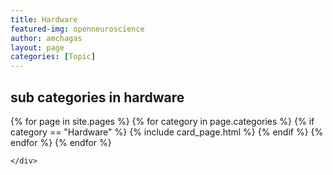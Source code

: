 ```yaml
---
title: Hardware
featured-img: openneuroscience
author: amchagas
layout: page
categories: [Topic]
---
```


## sub categories in hardware

<section class="blog">
  <div class="container">
    <div class="post-list" itemscope="" itemtype="http://schema.org/Blog">
      {% for page in site.pages %}
        {% for category in page.categories %}
          {% if category == "Hardware" %}
            {% include card_page.html %}
          {% endif %}
        {% endfor %}
      {% endfor %}


    </div>
  </div>
</section>
